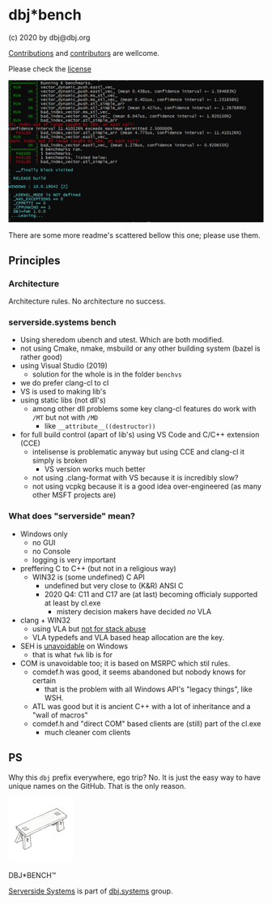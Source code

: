 <h1>dbj*bench</h1>
(c) 2020 by dbj@dbj.org 

[Contributions](CODE_OF_CONDUCT.md) and [contributors](CONTRIBUTING.md) are wellcome.

Please check the [license](https://dbj.org/license_dbj/)

![bench](media/bench.png)

There are some more readme's scattered bellow this one; please use them.

## Principles

### Architecture

Architecture rules. No architecture no success.

### serverside.systems bench

- Using sheredom ubench and utest. Which are both modified.
- not using Cmake, nmake, msbuild or any other building system (bazel is rather good) 
- using Visual Studio (2019)
     - solution for the whole is in the folder `benchvs`
- we do prefer clang-cl to cl
- VS is used to making lib's
- using static libs (not dll's)
    - among other dll problems some key clang-cl features do work with `/MT` but not with `/MD`
        - like `__attribute__((destructor))`
- for full build control (apart of lib's) using VS Code and C/C++ extension (CCE)
    - intelisense is problematic anyway but using CCE and clang-cl it simply is broken
        - VS version works much better 
    - not using .clang-format with VS  because it is incredibly slow?
    - not using vcpkg because it is a good idea over-engineered (as many other MSFT projects are)
  
### What does "serverside" mean?

- Windows only
    - no GUI
    - no Console
    - logging is very important 
- preffering C to C++ (but not in a religious way)
    -  WIN32 is (some undefined) C API
          -  undefined but very close to (K&R) ANSI C
          -  2020 Q4: C11 and C17 are (at last) becoming officialy supported at least by cl.exe
                -  mistery decision makers have decided  *no* VLA
- clang + WIN32
    -  using VLA but [not for stack abuse](https://gustedt.wordpress.com/2014/09/08/dont-use-fake-matrices/)
    -  VLA typedefs and VLA based heap allocation are the key.
- SEH is [unavoidable](https://docs.microsoft.com/en-us/cpp/cpp/structured-exception-handling-c-cpp?view=msvc-160) on Windows
    -  that is what `fwk` lib is for
- COM is unavoidable too; it is based on MSRPC which stil rules.
    - comdef.h was good, it seems abandoned but nobody knows for certain
        - that is the problem with all Windows API's "legacy things", like WSH.
    - ATL was good but it is ancient C++ with a lot of inheritance and a "wall of macros"
    - comdef.h and "direct COM" based clients are (still) part of the cl.exe
        - much cleaner com clients

## PS

Why this `dbj` prefix everywhere, ego trip? No. It is just the easy way to have unique names on the GitHub. That is the only reason.

![dbj-bench-logo](./media/dbj-bench%20128x128.png)

DBJ*BENCH&trade;

[Serverside Systems](https://github.com/dbj-data) is part of [dbj.systems](.https://dbj.systems) group.

